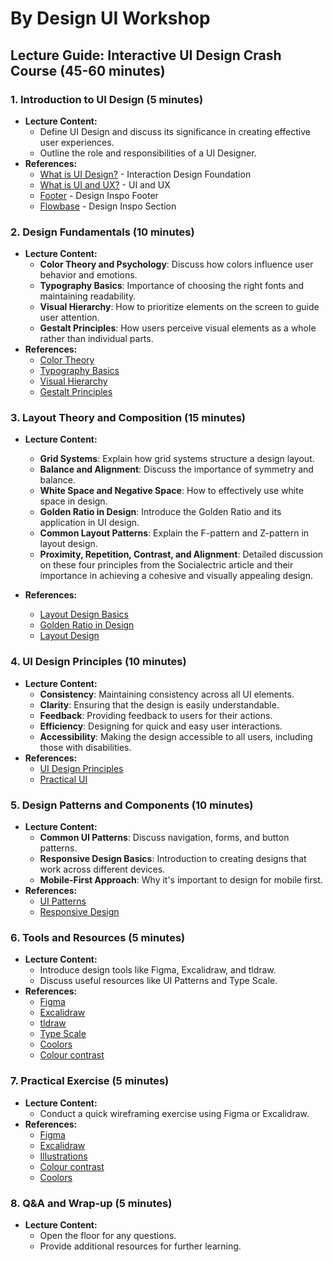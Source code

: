 # By Design UI Workshop

## Lecture Guide: Interactive UI Design Crash Course (45-60 minutes)

### 1. Introduction to UI Design (5 minutes)

- **Lecture Content:**
  - Define UI Design and discuss its significance in creating effective user experiences.
  - Outline the role and responsibilities of a UI Designer.
- **References:**
  - [What is UI Design?](https://www.interaction-design.org/literature/article/what-is-user-interface-design) - Interaction Design Foundation
  - [What is UI and UX?](https://webflow.com/blog/ui-ux-design-tools) - UI and UX
  - [Footer](https://www.footer.design/) - Design Inspo Footer
  - [Flowbase](https://www.flowbase.co/) - Design Inspo Section
  
### 2. Design Fundamentals (10 minutes)

- **Lecture Content:**
  - **Color Theory and Psychology**: Discuss how colors influence user behavior and emotions.
  - **Typography Basics**: Importance of choosing the right fonts and maintaining readability.
  - **Visual Hierarchy**: How to prioritize elements on the screen to guide user attention.
  - **Gestalt Principles**: How users perceive visual elements as a whole rather than individual parts.
- **References:**
  - [Color Theory](https://yesimadesigner.com/design-theory/)
  - [Typography Basics](https://refactoringui.com/)
  - [Visual Hierarchy](https://refactoringui.com/)
  - [Gestalt Principles](https://www.interaction-design.org/literature/article/gestalt-principles)

### 3. Layout Theory and Composition (15 minutes)

- **Lecture Content:**

  - **Grid Systems**: Explain how grid systems structure a design layout.
  - **Balance and Alignment**: Discuss the importance of symmetry and balance.
  - **White Space and Negative Space**: How to effectively use white space in design.
  - **Golden Ratio in Design**: Introduce the Golden Ratio and its application in UI design.
  - **Common Layout Patterns**: Explain the F-pattern and Z-pattern in layout design.
  - **Proximity, Repetition, Contrast, and Alignment**: Detailed discussion on these four principles from the Socialectric article and their importance in achieving a cohesive and visually appealing design.

- **References:**
  - [Layout Design Basics](https://edu.gcfglobal.org/en/beginning-graphic-design/layout-and-composition/1/)
  - [Golden Ratio in Design](https://www.interaction-design.org/literature/article/the-golden-ratio-principles-of-form-and-layout)
  - [Layout Design](https://www.socialectric.com/insights/layout-design-getting-to-know-its-principles-why-is-it-so-important-to-visual-designs)

### 4. UI Design Principles (10 minutes)

- **Lecture Content:**
  - **Consistency**: Maintaining consistency across all UI elements.
  - **Clarity**: Ensuring that the design is easily understandable.
  - **Feedback**: Providing feedback to users for their actions.
  - **Efficiency**: Designing for quick and easy user interactions.
  - **Accessibility**: Making the design accessible to all users, including those with disabilities.
- **References:**
  - [UI Design Principles](https://refactoringui.com/)
  - [Practical UI](https://www.practical-ui.com/)

### 5. Design Patterns and Components (10 minutes)

- **Lecture Content:**
  - **Common UI Patterns**: Discuss navigation, forms, and button patterns.
  - **Responsive Design Basics**: Introduction to creating designs that work across different devices.
  - **Mobile-First Approach**: Why it's important to design for mobile first.
- **References:**
  - [UI Patterns](http://ui-patterns.com/patterns)
  - [Responsive Design](https://refactoringui.com/)

### 6. Tools and Resources (5 minutes)

- **Lecture Content:**
  - Introduce design tools like Figma, Excalidraw, and tldraw.
  - Discuss useful resources like UI Patterns and Type Scale.
- **References:**
  - [Figma](https://www.figma.com/)
  - [Excalidraw](https://excalidraw.com/)
  - [tldraw](https://tldraw.dev/)
  - [Type Scale](https://typescale.com/)
  - [Coolors](https://coolors.co/420039-932f6d-e07be0-dcccff-f6f2ff)
  - [Colour contrast](https://colourcontrast.cc/)

### 7. Practical Exercise (5 minutes)

- **Lecture Content:**
  - Conduct a quick wireframing exercise using Figma or Excalidraw.
- **References:**
  - [Figma](https://www.figma.com/)
  - [Excalidraw](https://excalidraw.com/)
  - [Illustrations](toools.design/free-open-source-illustrations)
  - [Colour contrast](https://colourcontrast.cc/)
  - [Coolors](https://coolors.co/420039-932f6d-e07be0-dcccff-f6f2ff)

### 8. Q&A and Wrap-up (5 minutes)

- **Lecture Content:**
  - Open the floor for any questions.
  - Provide additional resources for further learning.
